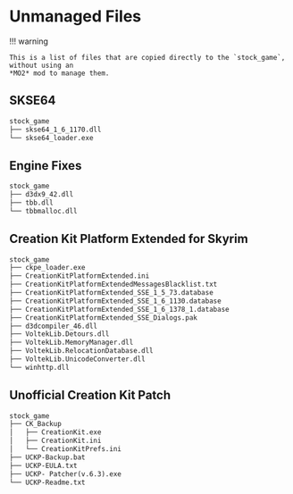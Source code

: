 # Unmanaged Files

!!! warning

    This is a list of files that are copied directly to the `stock_game`, without using an
    *MO2* mod to manage them.

## SKSE64

```txt
stock_game
├── skse64_1_6_1170.dll
└── skse64_loader.exe
```

## Engine Fixes

```txt
stock_game
├── d3dx9_42.dll
├── tbb.dll
└── tbbmalloc.dll
```

## Creation Kit Platform Extended for Skyrim

```txt
stock_game
├── ckpe_loader.exe
├── CreationKitPlatformExtended.ini
├── CreationKitPlatformExtendedMessagesBlacklist.txt
├── CreationKitPlatformExtended_SSE_1_5_73.database
├── CreationKitPlatformExtended_SSE_1_6_1130.database
├── CreationKitPlatformExtended_SSE_1_6_1378_1.database
├── CreationKitPlatformExtended_SSE_Dialogs.pak
├── d3dcompiler_46.dll
├── VoltekLib.Detours.dll
├── VoltekLib.MemoryManager.dll
├── VoltekLib.RelocationDatabase.dll
├── VoltekLib.UnicodeConverter.dll
└── winhttp.dll
```

## Unofficial Creation Kit Patch

```txt
stock_game
├── CK_Backup
│   ├── CreationKit.exe
│   ├── CreationKit.ini
│   └── CreationKitPrefs.ini
├── UCKP-Backup.bat
├── UCKP-EULA.txt
├── UCKP- Patcher(v.6.3).exe
└── UCKP-Readme.txt
```
